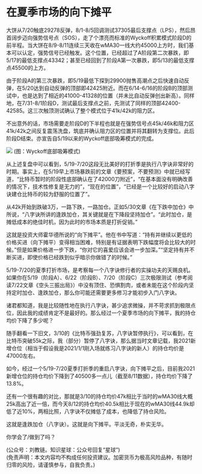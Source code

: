 # 在夏季市场的向下摊平

大饼从7/20触底29278反弹，8/1-8/5回调测试37305最后支撑点（LPS），然后昂首阔步迈向强势信号点（SOS），走了个漂亮而标准的Wyckoff积累模式阶段D的前半程。当大饼在8/9-8/11连续三天收在wMA30一线大约45000上方时，我们基本可以认定，强势信号已经触发。这个位置，已经超过了A阶段第二次暴跌，即5/17的最低支撑点43342；甚至已经回到了阶段A第一次暴跌，即5/13的最低支撑点45500的上方。

由于阶段A的第三次暴跌，即5/19最低下探到29900抛售高潮点之后快速自动反弹，在5/20达到自动反弹的顶部即42425附近。而在6/14-6/16的阶段B的顶部测试中，也是达到了相近的41000-41328的位置（并未比自动反弹创出新高）。同样地，在7/31-8/1阶段D，测试最后支撑点之前，先测试了同样的顶部42400-42585。这三次触顶测试确认了整个模式位于41k/42k的阻力区。

不出意外的话，市场需要走阶段D的下半程也就是在强势信号点45k/46k和阻力区41k/42k之间反复震荡洗盘，筑底并确认阻力区的位置并将其翻转为支撑位。此后阶段D结束。亦宣告自5/19以来的Wyckoff底部吸筹模式的完成。

![](/images/2021/20210812-2.jpg)
(图：Wyckoff底部吸筹模式)

从上述复盘中可以看到，5/19-7/20这段无比美好的打折季是执行八字诀非常好的时期。事实上，在5/19早上市场暴跌前的文章《要预案，不要预测》中就已经写道，“比特币暂时的阶段性底部确认在了42000刀附近”，“在基本面没有明确改善的情况下，技术性修复是无力的”，“现在的位置”，“已经是一个比较好的启动八字诀建仓比特币的较为舒服的位置了”。

从42k开始到跌破3万，一路下跌，一路加仓。正如5/30文章《在下跌中加仓》中所说，“八字诀所讲的逢跌加仓，其关键就是在下降段坚持加仓”。“此时加仓，是摊低成本的绝佳时机，因为此时的市场本质是打折促销。”

这就是投资大师霍华德所说的“向下摊平”。他在书中写道：“持有并继续以更低的价格买进（向下摊平）变得相当困难，特别是有证据表明下跌幅度将会比较大的时候。”但是如果价格进一步下跌，“你对它的喜爱应该会进一步加深。”“坚定持有并不断买进，即使价格已经跌到似乎暗示你做错了的时候。”

5/19-7/20的夏季打折市场，是考察每一个八字诀修行者的实操功夫的天赐良机。如果你在5/19（阶段A）、6/22（阶段B）、7/20（阶段C）三次极限测试（参考阅读7/22文章《空头三振出局》）中没有顶住、恐惧割肉，或者未能在这个阶段内坚持定时加仓、逢跌加仓，那么你可能还需要更多修习才能初步入门八字诀。

诸君都知道，我是比较随性地在执行八字诀，甚少追求微操，并不苛求抓到极限点位，因此我的成绩肯定不是最好的。那么经过一个夏季市场的向下摊平，我的持仓均价下降了多少呢？

随手翻看一下旧文，3/10的《比特币强劲复苏，八字诀暂停执行》，可以看到，在比特币突破55k之际，我（部分）暂停了八字诀，那么据当时文章记载，我2021新增仓位（相当于假设我是2021/1/1刚入场就练习八字诀的新人）的持仓均价是47000左右。

如今，经过一个5/19-7/20夏季打折季的重启八字诀，向下摊平之后，目前我2021新增仓位的持仓均价下降到了40500多一点儿（截至8/11数据），持仓均价下降了13.8%。

还有一个很有趣的对比，那就是3/10的持仓均价47k相比于当时的wMA30线大概25k高出了近一倍，而今天8/12的持仓均价40.5k相比于现在的wMA30线44.9k却低了近10%，两相比照，八字诀不仅摊低了成本，也降低了持仓风险。

这就是逢跌加仓（八字诀）。这就是向下摊平。平淡无奇，朴实无华。

你学会了/做到了吗？

(公众号：刘教链。知识星球：公众号回复“星球”) \
(免责声明：本文内容均不构成任何投资建议。加密货币为极高风险品种，有随时归零的风险，请谨慎参与，自我负责。)